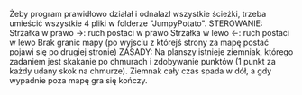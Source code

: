 Żeby program prawidłowo działał i odnalazł wszystkie ścieżki, trzeba umieścić wszystkie 4 pliki w folderze "JumpyPotato".
STEROWANIE:
  Strzałka w prawo →: ruch postaci w prawo
  Strzałka w lewo ←: ruch postaci w lewo
  Brak granic mapy (po wyjsciu z którejś strony za mapę postać pojawi się po drugiej stronie)
ZASADY:
  Na planszy istnieje ziemniak, którego zadaniem jest skakanie po chmurach i zdobywanie punktów (1 punkt za każdy udany skok na chmurze). Ziemnak cały czas spada w dół, a gdy wypadnie poza mapę gra się kończy.
